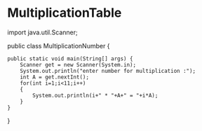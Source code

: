 # MultiplicationTable
import java.util.Scanner;

public class MultiplicationNumber {

	public static void main(String[] args) {
		Scanner get = new Scanner(System.in);
		System.out.println("enter number for multiplication :");
		int A = get.nextInt();
		for(int i=1;i<11;i++)
		{
			System.out.println(i+" * "+A+" = "+i*A);
		}
	}
}
